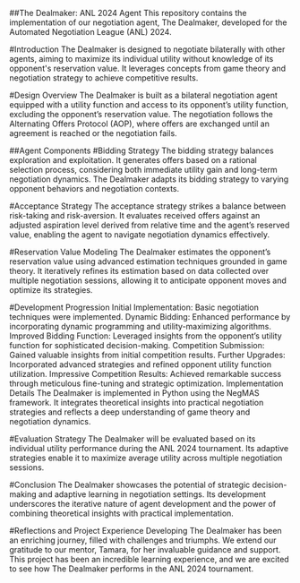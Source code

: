 ##The Dealmaker: ANL 2024 Agent
This repository contains the implementation of our negotiation agent, The Dealmaker, developed for the Automated Negotiation League (ANL) 2024.

#Introduction
The Dealmaker is designed to negotiate bilaterally with other agents, aiming to maximize its individual utility without knowledge of its opponent's reservation value. It leverages concepts from game theory and negotiation strategy to achieve competitive results.

#Design Overview
The Dealmaker is built as a bilateral negotiation agent equipped with a utility function and access to its opponent’s utility function, excluding the opponent’s reservation value. The negotiation follows the Alternating Offers Protocol (AOP), where offers are exchanged until an agreement is reached or the negotiation fails.

##Agent Components
#Bidding Strategy
The bidding strategy balances exploration and exploitation. It generates offers based on a rational selection process, considering both immediate utility gain and long-term negotiation dynamics. The Dealmaker adapts its bidding strategy to varying opponent behaviors and negotiation contexts.

#Acceptance Strategy
The acceptance strategy strikes a balance between risk-taking and risk-aversion. It evaluates received offers against an adjusted aspiration level derived from relative time and the agent’s reserved value, enabling the agent to navigate negotiation dynamics effectively.

#Reservation Value Modeling
The Dealmaker estimates the opponent’s reservation value using advanced estimation techniques grounded in game theory. It iteratively refines its estimation based on data collected over multiple negotiation sessions, allowing it to anticipate opponent moves and optimize its strategies.

#Development Progression
Initial Implementation: Basic negotiation techniques were implemented.
Dynamic Bidding: Enhanced performance by incorporating dynamic programming and utility-maximizing algorithms.
Improved Bidding Function: Leveraged insights from the opponent’s utility function for sophisticated decision-making.
Competition Submission: Gained valuable insights from initial competition results.
Further Upgrades: Incorporated advanced strategies and refined opponent utility function utilization.
Impressive Competition Results: Achieved remarkable success through meticulous fine-tuning and strategic optimization.
Implementation Details
The Dealmaker is implemented in Python using the NegMAS framework. It integrates theoretical insights into practical negotiation strategies and reflects a deep understanding of game theory and negotiation dynamics.

#Evaluation Strategy
The Dealmaker will be evaluated based on its individual utility performance during the ANL 2024 tournament. Its adaptive strategies enable it to maximize average utility across multiple negotiation sessions.

#Conclusion
The Dealmaker showcases the potential of strategic decision-making and adaptive learning in negotiation settings. Its development underscores the iterative nature of agent development and the power of combining theoretical insights with practical implementation.

#Reflections and Project Experience
Developing The Dealmaker has been an enriching journey, filled with challenges and triumphs. We extend our gratitude to our mentor, Tamara, for her invaluable guidance and support. This project has been an incredible learning experience, and we are excited to see how The Dealmaker performs in the ANL 2024 tournament.
